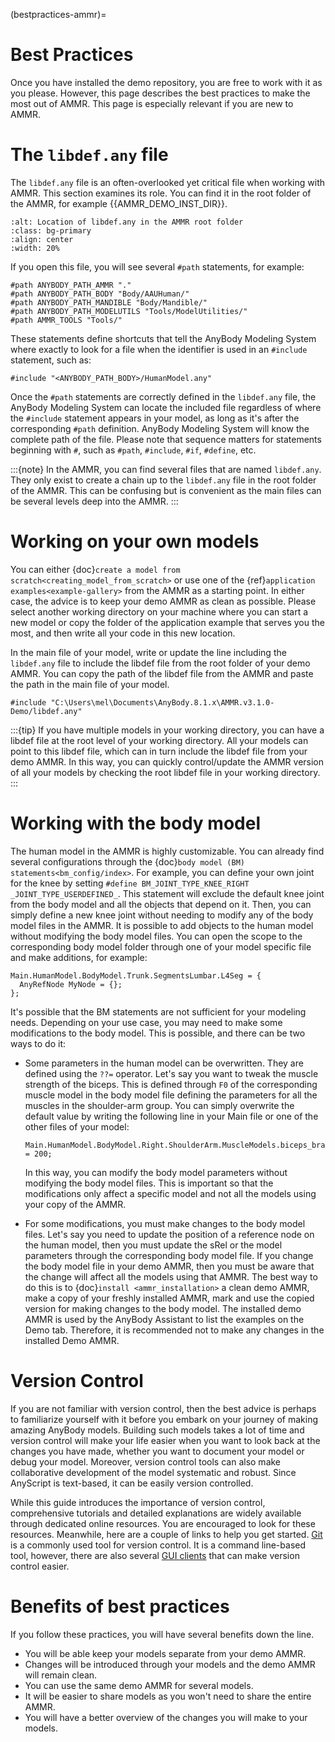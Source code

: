 (bestpractices-ammr)=

# Best Practices

Once you have installed the demo repository, you are free to work with it as you
please. However, this page describes the best practices to make the most out of
AMMR. This page is especially relevant if you are new to AMMR.

# The `libdef.any` file

The `libdef.any` file is an often-overlooked yet critical file when working
with AMMR. This section examines its role. You can find it in the root
folder of the AMMR, for example {{AMMR_DEMO_INST_DIR}}.

```{image} _static/best-practices-libdef.png
:alt: Location of libdef.any in the AMMR root folder
:class: bg-primary
:align: center
:width: 20%
```
If you open this file, you will see several `#path` statements, for example:

```AnyScriptDoc
#path ANYBODY_PATH_AMMR "."
#path ANYBODY_PATH_BODY "Body/AAUHuman/"
#path ANYBODY_PATH_MANDIBLE "Body/Mandible/"
#path ANYBODY_PATH_MODELUTILS "Tools/ModelUtilities/"
#path AMMR_TOOLS "Tools/"
```

These statements define shortcuts that tell the AnyBody Modeling System where 
exactly to look for a file when the identifier is used in an `#include` 
statement, such as:

```AnyScriptDoc
#include "<ANYBODY_PATH_BODY>/HumanModel.any"
```
Once the `#path` statements are correctly defined in the `libdef.any` file,
the AnyBody Modeling System can locate the included file regardless of where the `#include` 
statement appears in your model, as long as it's after the corresponding `#path` definition.
AnyBody Modeling System will know the complete path of the file. Please note
that sequence matters for statements beginning with `#`, such as `#path`,
`#include`, `#if`, `#define`, etc.

:::{note}
In the AMMR, you can find several files that are named `libdef.any`. They only
exist to create a chain up to the `libdef.any` file in the root folder of the AMMR.
This can be confusing but is convenient as the main files can be several levels
deep into the AMMR.
:::

# Working on your own models

You can either {doc}`create a model from scratch<creating_model_from_scratch>` or 
use one of the {ref}`application examples<example-gallery>` from the AMMR as a 
starting point. In either case, the advice is to keep your demo AMMR as clean as 
possible. Please select another working directory on your machine where you can 
start a new model or copy the folder of the application example that serves you 
the most, and then write all your code in this new location.

In the main file of your model, write or update the line including the `libdef.any` file 
to include the libdef file from the root folder of your demo AMMR. You can copy 
the path of the libdef file from the AMMR and paste the path in the main file 
of your model.

```AnyScriptDoc
#include "C:\Users\mel\Documents\AnyBody.8.1.x\AMMR.v3.1.0-Demo/libdef.any"
```

:::{tip}
If you have multiple models in your working directory, you can have a libdef file 
at the root level of your working directory. All your models can point to this
libdef file, which can in turn include the libdef file from your demo AMMR. In 
this way, you can quickly control/update the AMMR version of all your models by 
checking the root libdef file in your working directory.
:::

# Working with the body model

The human model in the AMMR is highly customizable. You can already find several
configurations through the {doc}`body model (BM) statements<bm_config/index>`. 
For example, you can define your own joint for the knee by setting
`#define BM_JOINT_TYPE_KNEE_RIGHT _JOINT_TYPE_USERDEFINED_`. This statement
will exclude the default knee joint from the body model and all the objects that
depend on it. Then, you can simply define a new knee joint without needing to
modify any of the body model files in the AMMR. It is possible to add objects 
to the human model without modifying the body model files. You can open the
scope to the corresponding body model folder through one of your model specific 
file and make additions, for example:
  ```AnyScriptDoc
  Main.HumanModel.BodyModel.Trunk.SegmentsLumbar.L4Seg = {
    AnyRefNode MyNode = {};
  };
  ```

It's possible that the BM statements are not sufficient for your modeling needs.
Depending on your use case, you may need to make some modifications to the body
model. This is possible, and there can be two ways to do it:
- Some parameters in the human model can be overwritten. They are defined using 
  the `??=` operator. Let's say you want to tweak the muscle strength of the 
  biceps. This is defined through `F0` of the corresponding muscle model in
  the body model file defining the parameters for all the muscles in the 
  shoulder-arm group. You can simply overwrite the default value by writing 
  the following line in your Main file or one of the other files of your model:
  ```AnyScriptDoc
  Main.HumanModel.BodyModel.Right.ShoulderArm.MuscleModels.biceps_brachii_caput_longum.F0 = 200;
  ```
  In this way, you can modify the body model parameters without modifying the 
  body model files. This is important so that the modifications only affect
  a specific model and not all the models using your copy of the AMMR.

- For some modifications, you must make changes to the body model files. Let's
  say you need to update the position of a reference node on the human model,
  then you must update the sRel or the model parameters through the corresponding
  body model file. If you change the body model file in your demo AMMR, then you 
  must be aware that the change will affect all the models using that AMMR.
  The best way to do this is to {doc}`install <ammr_installation>` a clean 
  demo AMMR, make a copy of your freshly installed AMMR, mark and use the copied
  version for making changes to the body model. The installed demo AMMR is used
  by the AnyBody Assistant to list the examples on the Demo tab. Therefore, it 
  is recommended not to make any changes in the installed Demo AMMR.

# Version Control

If you are not familiar with version control, then the best advice is perhaps to 
familiarize yourself with it before you embark on your journey
of making amazing AnyBody models. Building such models takes a lot of time and
version control will make your life easier when you want to look back at the 
changes you have made, whether you want to document your model or debug your 
model. Moreover, version control tools can also make collaborative development
of the model systematic and robust. Since AnyScript is text-based, it can be
easily version controlled.

While this guide introduces the importance of version control, comprehensive
tutorials and detailed explanations are widely available through dedicated
online resources. You are encouraged to look for these resources. Meanwhile,
here are a couple of links to help you get started. [Git](https://git-scm.com/)
is a commonly used tool for version control. It is a command line-based tool,
however, there are also several [GUI
clients](https://git-scm.com/downloads/guis?os=windows) that can make version
control easier.

# Benefits of best practices

If you follow these practices, you will have several benefits down the line.
- You will be able keep your models separate from your demo AMMR.
- Changes will be introduced through your models and the demo AMMR will remain
  clean.
- You can use the same demo AMMR for several models.
- It will be easier to share models as you won't need to share the entire AMMR.
- You will have a better overview of the changes you will make to your models.

